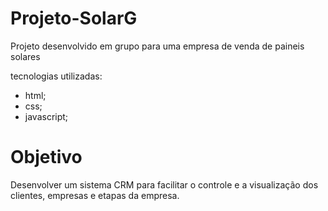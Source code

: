 # Projeto-SolarG
Projeto desenvolvido em grupo para uma empresa de venda de paineis solares

tecnologias utilizadas:
 - html;
 - css;
 - javascript;

# Objetivo

Desenvolver um sistema CRM para facilitar o controle e a visualização dos clientes, empresas e etapas da empresa.